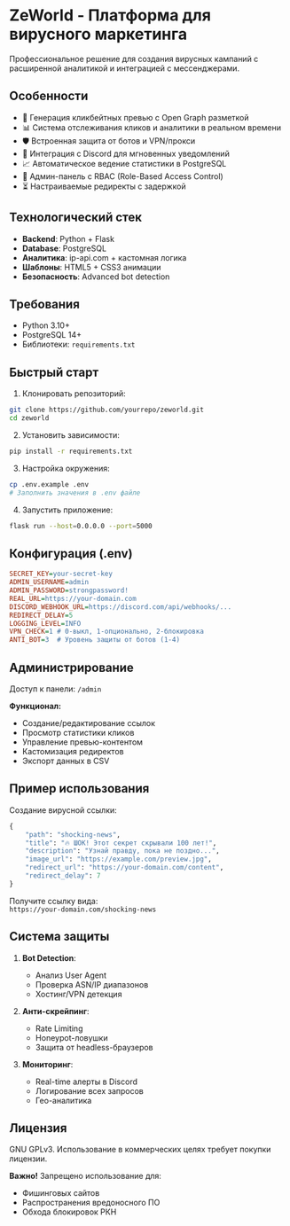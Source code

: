 # ZeWorld - Платформа для вирусного маркетинга

Профессиональное решение для создания вирусных кампаний с расширенной аналитикой и интеграцией с мессенджерами.

## Особенности

- 🎣 Генерация кликбейтных превью с Open Graph разметкой
- 📊 Система отслеживания кликов и аналитики в реальном времени
- 🛡 Встроенная защита от ботов и VPN/прокси
- 🤖 Интеграция с Discord для мгновенных уведомлений
- 📈 Автоматическое ведение статистики в PostgreSQL
- 🔐 Админ-панель с RBAC (Role-Based Access Control)
- ⏳ Настраиваемые редиректы с задержкой

## Технологический стек

- **Backend**: Python + Flask
- **Database**: PostgreSQL
- **Аналитика**: ip-api.com + кастомная логика
- **Шаблоны**: HTML5 + CSS3 анимации
- **Безопасность**: Advanced bot detection

## Требования

- Python 3.10+
- PostgreSQL 14+
- Библиотеки: `requirements.txt`

## Быстрый старт

1. Клонировать репозиторий:
```bash
git clone https://github.com/yourrepo/zeworld.git
cd zeworld
```

2. Установить зависимости:
```bash
pip install -r requirements.txt
```

3. Настройка окружения:
```bash
cp .env.example .env
# Заполнить значения в .env файле
```

4. Запустить приложение:
```bash
flask run --host=0.0.0.0 --port=5000
```

## Конфигурация (.env)

```ini
SECRET_KEY=your-secret-key
ADMIN_USERNAME=admin
ADMIN_PASSWORD=strongpassword!
REAL_URL=https://your-domain.com
DISCORD_WEBHOOK_URL=https://discord.com/api/webhooks/...
REDIRECT_DELAY=5
LOGGING_LEVEL=INFO
VPN_CHECK=1 # 0-выкл, 1-опционально, 2-блокировка
ANTI_BOT=3  # Уровень защиты от ботов (1-4)
```

## Администрирование

Доступ к панели: `/admin`

**Функционал:**
- Создание/редактирование ссылок
- Просмотр статистики кликов
- Управление превью-контентом
- Кастомизация редиректов
- Экспорт данных в CSV

## Пример использования

Создание вирусной ссылки:
```python
{
    "path": "shocking-news",
    "title": "🔥 ШОК! Этот секрет скрывали 100 лет!",
    "description": "Узнай правду, пока не поздно...",
    "image_url": "https://example.com/preview.jpg",
    "redirect_url": "https://your-domain.com/content",
    "redirect_delay": 7
}
```

Получите ссылку вида:  
`https://your-domain.com/shocking-news`

## Система защиты

1. **Bot Detection**:
   - Анализ User Agent
   - Проверка ASN/IP диапазонов
   - Хостинг/VPN детекция

2. **Анти-скрейпинг**:
   - Rate Limiting
   - Honeypot-ловушки
   - Защита от headless-браузеров

3. **Мониторинг**:
   - Real-time алерты в Discord
   - Логирование всех запросов
   - Гео-аналитика

## Лицензия

GNU GPLv3. Использование в коммерческих целях требует покупки лицензии.

**Важно!** Запрещено использование для:
- Фишинговых сайтов
- Распространения вредоносного ПО
- Обхода блокировок РКН
